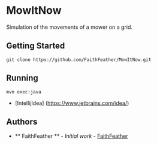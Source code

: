 # MowItNow

Simulation of the movements of a mower on a grid.

## Getting Started

``` 
git clone https://github.com/FaithFeather/MowItNow.git
```

## Running 

``` 
mvn exec:java
```

* [IntellijIdea] (https://www.jetbrains.com/idea/)

## Authors

* ** FaithFeather ** - *Initial work* - [FaithFeather](https://github.com/FaithFeather)

